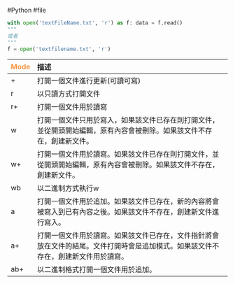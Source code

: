 #Python #file 
```python
with open('textFileName.txt', 'r') as f: data = f.read()
"""
或者
"""
f = open('textfilename.txt', 'r')
```
|<font color="#f79646">Mode</font>|描述|
|---|:--|
|+|打開一個文件進行更新(可讀可寫)|
|r|以只讀方式打開文件|
|r+|打開一個文件用於讀寫|
|w|打開一個文件只用於寫入，如果該文件已存在則打開文件，並從開頭開始編輯，原有內容會被刪除。如果該文件不存在，創建新文件。|
|w+|打開一個文件用於讀寫。如果該文件已存在則打開文件，並從開頭開始編輯，原有內容會被刪除。如果該文件不存在，創建新文件。|
|wb|以二進制方式執行w|
|a|打開一個文件用於追加。如果該文件已存在，新的內容將會被寫入到已有內容之後。如果該文件不存在，創建新文件進行寫入。|
|a+|打開一個文件用於讀寫。如果該文件已存在，文件指針將會放在文件的結尾。文件打開時會是追加模式。如果該文件不存在，創建新文件用於讀寫。|
|ab+|以二進制格式打開一個文件用於追加。|

